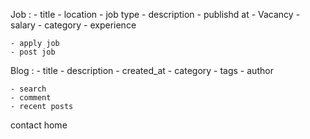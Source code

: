 Job :
    - title 
    - location
    - job type 
    - description
    - publishd at 
    - Vacancy 
    - salary
    - category
    - experience


    - apply job
    - post job 

Blog :
    - title
    - description
    - created_at
    - category
    - tags
    - author

    - search
    - comment
    - recent posts
contact
home

